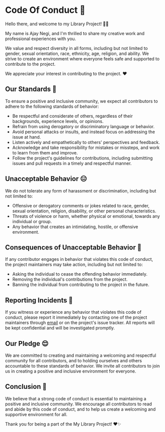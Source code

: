 # Code Of Conduct 📃

Hello there, and welcome to my Library Project! 👋🏻

My name is Ajay Negi, and I'm thrilled to share my creative work and professional experiences with you.

We value and respect diversity in all forms, including but not limited to gender, sexual orientation, race, ethnicity, age, religion, and ability. We strive to create an environment where everyone feels safe and supported to contribute to the project. 

We appreciate your interest in contributing to the project. ❤️
## Our Standards 👀

To ensure a positive and inclusive community, we expect all contributors to adhere to the following standards of behavior:

- Be respectful and considerate of others, regardless of their backgrounds, experience levels, or opinions.
- Refrain from using derogatory or discriminatory language or behavior.
- Avoid personal attacks or insults, and instead focus on addressing the issue at hand.
- Listen actively and empathetically to others' perspectives and feedback.
- Acknowledge and take responsibility for mistakes or missteps, and work to learn from them and improve.
- Follow the project's guidelines for contributions, including submitting issues and pull requests in a timely and respectful manner.
## Unacceptable Behavior 😑

We do not tolerate any form of harassment or discrimination, including but not limited to:

- Offensive or derogatory comments or jokes related to race, gender, sexual orientation, religion, disability, or other personal characteristics.
- Threats of violence or harm, whether physical or emotional, towards any individual or group.
- Any behavior that creates an intimidating, hostile, or offensive environment.
## Consequences of Unacceptable Behavior 🚨


If any contributor engages in behavior that violates this code of conduct, the project maintainers may take action, including but not limited to:

- Asking the individual to cease the offending behavior immediately.
- Removing the individual's contributions from the project.
- Banning the individual from contributing to the project in the future.
## Reporting Incidents 📩

If you witness or experience any behavior that violates this code of conduct, please report it immediately by contacting one of the project maintainers through [email](mailto:codiescoder@gmail.com) or on the project's issue tracker. All reports will be kept confidential and will be investigated promptly. 

## Our Pledge 😌

We are committed to creating and maintaining a welcoming and respectful community for all contributors, and to holding ourselves and others accountable to these standards of behavior. We invite all contributors to join us in creating a positive and inclusive environment for everyone.
## Conclusion 👥
We believe that a strong code of conduct is essential to maintaining a positive and inclusive community. We encourage all contributors to read and abide by this code of conduct, and to help us create a welcoming and supportive environment for all. 

Thank you for being a part of the My Library Project! ❤️✨
